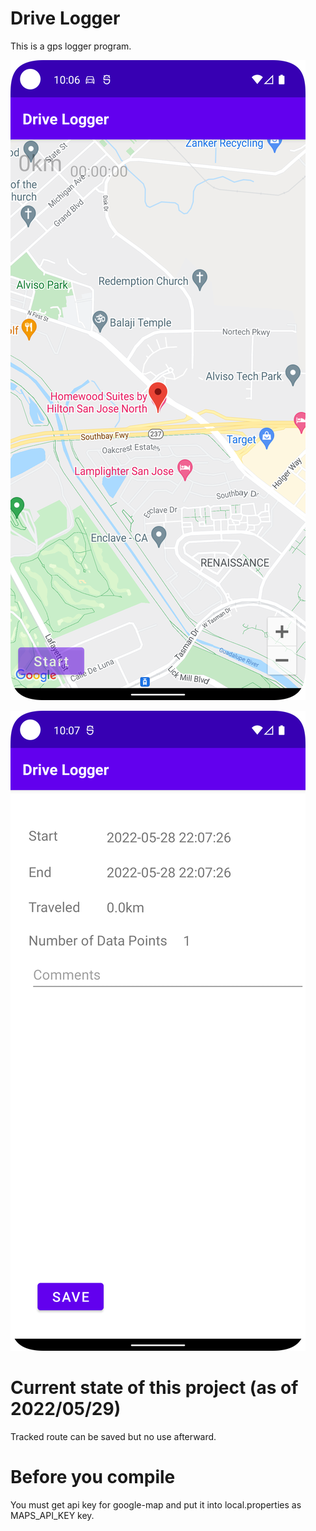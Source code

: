 # Drive Logger

This is a gps logger program.

![Main screen](./doc/Screenshot1.png)

![After terminate button pressed](./doc/Screenshot2.png)

# Current state of this project (as of 2022/05/29)

Tracked route can be saved but no use afterward.

# Before you compile

You must get api key for google-map and put it into local.properties as MAPS_API_KEY key.